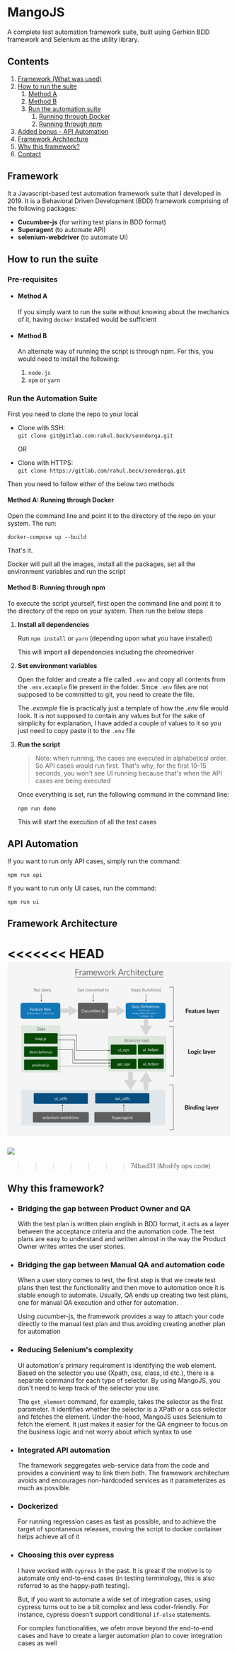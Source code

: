 # MangoJS
A complete test automation framework suite, built using Gerhkin BDD framework and Selenium as the utility library. 

## Contents
1. [Framework (What was used)](#Framework)
2. [How to run the suite](#How-to-run-the-suite)
    1. [Method A](#Method-A)
    2. [Method B](#Method-B)
    3. [Run the automation suite](#Run-the-Automation-Suite)
       1. [Running through Docker](#Running-through-Docker)
       2. [Running through npm](#Running-through-npm)
3. [Added bonus - API Automation](#API-Automation)
4. [Framework Architecture](#Framework-Architecture)
5. [Why this framework?](#Why-this-framework?)
6. [Contact](#Contact)

## **Framework**
It a Javascript-based test automation framework suite that I developed in 2019. It is a Behavioral Driven Development (BDD) framework comprising of the following packages:
- **Cucumber-js** (for writing test plans in BDD format)
- **Superagent** (to automate API)
- **selenium-webdriver** (to automate UI)

## **How to run the suite**
### **Pre-requisites**
- #### **Method A**
    If you simply want to run the suite without knowing about the mechanics of it, having `docker` installed would be sufficient

- #### **Method B**  
    An alternate way of running the script is through npm. For this, you would need to install the following:
    1. `node.js`
    2. `npm` or `yarn` 

### **Run the Automation Suite**
First you need to clone the repo to your local
- Clone with SSH:     
    `git clone git@gitlab.com:rahul.beck/sennderqa.git`

    OR

- Clone with HTTPS:     
    `git clone https://gitlab.com/rahul.beck/sennderqa.git`

Then you need to follow either of the below two methods
#### **Method A**: Running through Docker
Open the command line and point it to the directory of the repo on your system. The run:
    
    docker-compose up --build
That's it.

Docker will pull all the images, install all the packages, set all the environment variables and run the script

#### **Method B**: Running through npm
To execute the script yourself, first open the command line and point it to the directory of the repo on your system. Then run the below steps

1. **Install all dependencies**
    
    Run `npm install` or `yarn` (depending upon what you have installed)
    
    This will import all dependencies including the chromedriver
2. **Set environment variables**
    
    Open the folder and create a file called `.env` and copy all contents from the `.env.example` file present in the folder. Since `.env` files are not supposed to be committed to git, you need to create the file.

    The *.example* file is practically just a template of how the *.env* file would look. It is not supposed to contain any values but for the sake of simplicity for explanation, I have added a couple of values to it so you just need to copy paste it to the `.env` file
3. **Run the script**

    > Note: when running, the cases are executed in alphabetical order. So API cases would run first. That's why, for the first 10-15 seconds, you won't see UI running because that's when the API cases are being executed
    
    Once everything is set, run the following command in the command line:

    `npm run demo`

    This will start the execution of all the test cases

## **API Automation**

If you want to run only API cases, simply run the command:
    
    npm run api

If you want to run only UI cases, run the command:

    npm run ui

## **Framework Architecture**
<<<<<<< HEAD
![](architecture/architecture.png)
=======
![](architecture.png)
>>>>>>> 74bad31 (Modify ops code)

## **Why this framework?**
- ### **Bridging the gap between Product Owner and QA**
    With the test plan is written plain english in BDD format, it acts as a layer between the acceptance criteria and the automation code. The test plans are easy to understand and written almost in the way the Product Owner writes writes the user stories. 

- ### **Bridging the gap between Manual QA and automation code**
    When a user story comes to test, the first step is that we create test plans then test the functionality and then move to automation once it is stable enough to automate. Usually, QA ends up creating two test plans, one for manual QA execution and other for automation. 

    Using cucumber-js, the framework provides a way to attach your code directly to the manual test plan and thus avoiding creating another plan for automation 

- ### **Reducing Selenium's complexity**
    UI automation's primary requirement is identifying the web element. Based on the selector you use (Xpath, css, class, id etc.), there is a separate command for each type of selector. By using MangoJS, you don't need to keep track of the selector you use. 
    
    The `get_element` command, for example, takes the selector as the first parameter. It identifies whether the selector is a XPath or a css selector and fetches the element. Under-the-hood, MangoJS uses Selenium to fetch the element. It just makes it easier for the QA engineer to focus on the business logic and not worry about which syntax to use

- ### **Integrated API automation**
    The framework seggregates web-service data from the code and provides a convinient way to link them both. The framework architecture avoids and encourages non-hardcoded services as it parameterizes as much as possible.

- ### **Dockerized**
    For running regression cases as fast as possible, and to achieve the target of spontaneous releases, moving the script to docker container helps achieve all of it

- ### **Choosing this over cypress**
    I have worked with `cypress` in the past. It is great if the motive is to automate only end-to-end cases (in testing terminology, this is also referred to as the happy-path testing).
    
    But, if you want to automate a wide set of integration cases, using cypress turns out to be a bit complex and less coder-friendly. For instance, cypress doesn't support conditional `if-else` statements. 

    For complex functionalities, we ofetn move beyond the end-to-end cases and have to create a larger automation plan to cover integration cases as well


